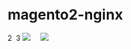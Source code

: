# magento2-nginx
2
​
3
[![](https://images.microbadger.com/badges/version/primehost/magento2-nginx.svg)](https://microbadger.com/images/primehost/magento2-nginx "Get your own version badge on microbadger.com")     [![](https://images.microbadger.com/badges/image/primehost/magento2-nginx.svg)](https://microbadger.com/images/primehost/magento2-nginx "Get your own image badge on microbadger.com")

